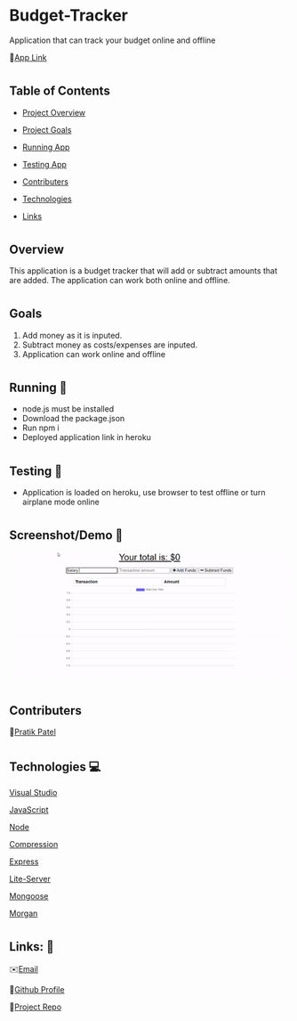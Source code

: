 # Budget-Tracker

Application that can track your budget online and offline

👨[App Link](https://budget1tracker.herokuapp.com/)

#

## Table of Contents

- [Project Overview](#Overview)

- [Project Goals](#Goals)

- [Running App](#Running)

- [Testing App](#Testing)

- [Contributers](#Contributers)

- [Technologies](#Technologies)

- [Links](#Links)

#

## Overview

This application is a budget tracker that will add or subtract amounts that are added. The application can work both online and offline.

#

## Goals

1. Add money as it is inputed.
2. Subtract money as costs/expenses are inputed.
3. Application can work online and offline

#

## Running 🏃

- node.js must be installed
- Download the package.json
- Run npm i
- Deployed application link in heroku

#

## Testing 🔬

- Application is loaded on heroku, use browser to test offline or turn airplane mode online

#

## Screenshot/Demo 📸

![gif](assets/images/budget.gif)

#

## Contributers

👨[Pratik Patel](https://github.com/PratikPatel-Code/)

#

## Technologies 💻

[Visual Studio](https://visualstudio.microsoft.com/)

[JavaScript](https://www.javascript.com/)

[Node](https://nodejs.org/en/)

[Compression](https://www.npmjs.com/package/compression)

[Express](https://www.npmjs.com/package/expression)

[Lite-Server](https://www.npmjs.com/package/lite-server)

[Mongoose](https://www.npmjs.com/package/mongoose)

[Morgan](https://www.npmjs.com/package/morgan)

#

## Links: 🔗

✉️[Email](gurjantriar_85@yahoo.com)

👨[Github Profile](https://github.com/Gurjantriar/)

📁[Project Repo](https://github.com/gurjantriar/Budget-Tracker)
